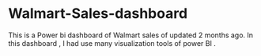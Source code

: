 # Walmart-Sales-dashboard
This is a Power bi dashboard of Walmart sales of updated 2 months ago. In this dashboard , I had use many visualization tools of power BI .
